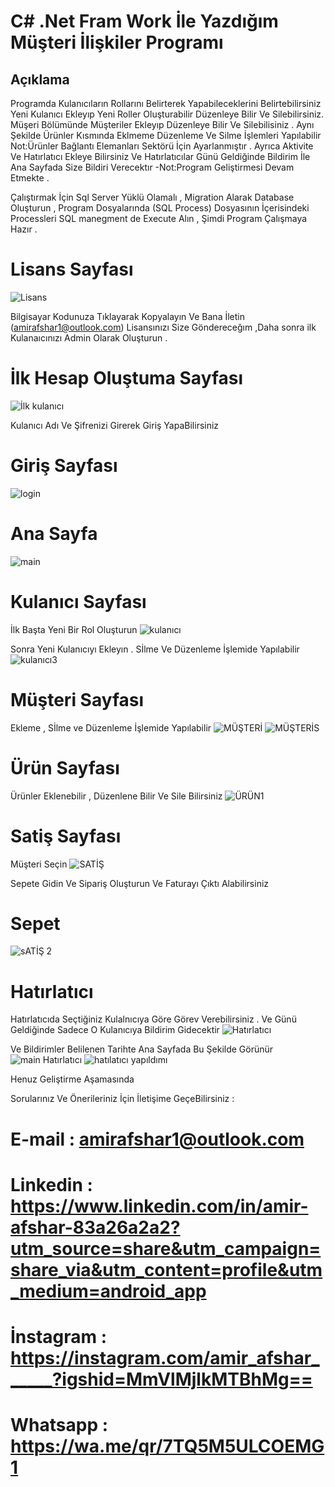 # C# .Net Fram Work İle Yazdığım Müşteri İlişkiler Programı 
## Açıklama
Programda Kulanıcıların Rollarını Belirterek Yapabileceklerini Belirtebilirsiniz Yeni Kulanıcı Ekleyıp Yeni Roller Oluşturabilir Düzenleye Bilir Ve Silebilirsiniz.
Müşeri Bölümünde Müşteriler Ekleyıp Düzenleye Bilir Ve Silebilisiniz .
Aynı Şekilde Ürünler Kısmında Eklmeme Düzenleme Ve Silme İşlemleri Yapılabilir
 Not:Ürünler Bağlantı Elemanları Sektörü İçin Ayarlanmıştır .
Ayrıca Aktivite Ve Hatırlatıcı Ekleye Bilirsiniz Ve Hatırlatıcılar Günü Geldiğinde Bildirim İle Ana Sayfada Size Bildiri Verecektır 
 -Not:Program Geliştirmesi Devam Etmekte .


Çalıştırmak İçin Sql Server Yüklü Olamalı , Migration Alarak Database Oluşturun , Program Dosyalarında (SQL Process) Dosyasının İçerisindeki Processleri SQL manegment de Execute Alın , Şimdi Program Çalışmaya Hazır .

# Lisans Sayfası
![Lisans](https://github.com/amirafshar2/CRMProject/assets/152279280/d7ad423c-1cb8-4e52-9a80-4f8f41f01188)

 Bilgisayar Kodunuza Tıklayarak Kopyalayın Ve Bana İletin (amirafshar1@outlook.com)
Lisansınızı Size Göndereceğım ,Daha sonra ilk Kulanaıcınızı Admin Olarak Oluşturun .
# İlk Hesap Oluştuma Sayfası
![İlk kulanıcı](https://github.com/amirafshar2/CRMProject/assets/152279280/d589feca-a82b-4417-b212-c368e65c0359)


 Kulanıcı Adı Ve Şifrenizi Girerek Giriş YapaBilirsiniz 
# Giriş Sayfası
![login](https://github.com/amirafshar2/CRMProject/assets/152279280/7271089f-176c-4586-8f5a-3c97917a7f48)


# Ana Sayfa
![main](https://github.com/amirafshar2/CRMProject/assets/152279280/a8473462-7f5e-48c0-a778-ce7d407851f1)

# Kulanıcı Sayfası
İlk Başta Yeni Bir Rol Oluşturun 
![kulanıcı](https://github.com/amirafshar2/CRMProject/assets/152279280/7e298a3a-2fea-43b9-b1de-6bf4ad6a398a)

Sonra Yeni Kulanıcıyı Ekleyın . Sİlme Ve Düzenleme İşlemide Yapılabilir
![kulanıcı3](https://github.com/amirafshar2/CRMProject/assets/152279280/8166c085-2fce-4942-ad0a-3554856f7f6c)

# Müşteri Sayfası
Ekleme , Sİlme ve Düzenleme İşlemide Yapılabilir
![MÜŞTERİ](https://github.com/amirafshar2/CRMProject/assets/152279280/9560b13d-a4a2-4177-9cbf-fa50bbd740ea)
![MÜŞTERİS](https://github.com/amirafshar2/CRMProject/assets/152279280/5cd90395-d920-4fcb-86a5-7314d4370899)

# Ürün Sayfası 
Ürünler Eklenebilir , Düzenlene Bilir Ve Sile Bilirsiniz 
![ÜRÜN1](https://github.com/amirafshar2/CRMProject/assets/152279280/a0473820-ce27-40c0-a896-bc041079f901)


# Satiş Sayfası
Müşteri Seçin
![SATİŞ](https://github.com/amirafshar2/CRMProject/assets/152279280/d7ea3482-11c8-4189-b263-92df7e75527e)

Sepete Gidin Ve Sipariş Oluşturun Ve Faturayı Çıktı  Alabilirsiniz
# Sepet
![sATİŞ 2](https://github.com/amirafshar2/CRMProject/assets/152279280/a71e9359-5e45-4660-9bd9-9b422a2652a3)

# Hatırlatıcı 
Hatırlatıcıda Seçtiğiniz Kulalnıcıya Göre Görev Verebilirsiniz . Ve Günü Geldiğinde Sadece O Kulanıcıya Bildirim Gidecektir 
![Hatırlatıcı](https://github.com/amirafshar2/CRMProject/assets/152279280/8c62b3c3-df64-43bb-96f7-ef45b9ced6ed)

Ve Bildirimler Belilenen Tarihte Ana Sayfada Bu Şekilde Görünür 
![main Hatırlatıcı](https://github.com/amirafshar2/CRMProject/assets/152279280/366d41d9-e269-4e97-9240-071c07b7edec)
![hatılatıcı yapıldımı](https://github.com/amirafshar2/CRMProject/assets/152279280/3d191767-b8be-4bb9-b2ed-8c33c9f8fb89)

Henuz Geliştirme Aşamasında

Sorularınız Ve Önerileriniz İçin  İletişime GeçeBilirsiniz : 
# E-mail    : amirafshar1@outlook.com
# Linkedin  : https://www.linkedin.com/in/amir-afshar-83a26a2a2?utm_source=share&utm_campaign=share_via&utm_content=profile&utm_medium=android_app
# İnstagram : https://instagram.com/amir_afshar______?igshid=MmVlMjlkMTBhMg==
# Whatsapp  : https://wa.me/qr/7TQ5M5ULCOEMG1


